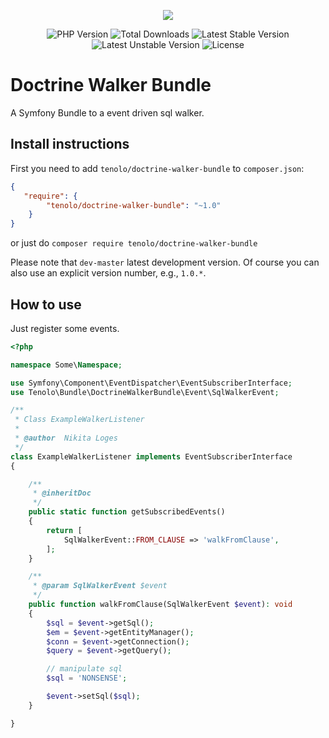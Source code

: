 <p align="center"><img src="https://tenolo.de/themes/486/img/tenolo_werbeagentur_bochum.png"></p>

<p align="center">
<img src="https://img.shields.io/packagist/php-v/tenolo/doctrine-walker-bundle.svg" alt="PHP Version">
<img src="https://poser.pugx.org/tenolo/doctrine-walker-bundle/downloads.svg" alt="Total Downloads">
<img src="https://poser.pugx.org/tenolo/doctrine-walker-bundle/v/stable.svg" alt="Latest Stable Version">
<img src="https://poser.pugx.org/tenolo/doctrine-walker-bundle/v/unstable.svg" alt="Latest Unstable Version">
<img src="https://poser.pugx.org/tenolo/doctrine-walker-bundle/license.svg" alt="License">
</p>

# Doctrine Walker Bundle

A Symfony Bundle to a event driven sql walker.

## Install instructions

First you need to add `tenolo/doctrine-walker-bundle` to `composer.json`:

``` json
{
   "require": {
        "tenolo/doctrine-walker-bundle": "~1.0"
    }
}
```

or just do `composer require tenolo/doctrine-walker-bundle`

Please note that `dev-master` latest development version. 
Of course you can also use an explicit version number, e.g., `1.0.*`.

## How to use

Just register some events.

```php
<?php

namespace Some\Namespace;

use Symfony\Component\EventDispatcher\EventSubscriberInterface;
use Tenolo\Bundle\DoctrineWalkerBundle\Event\SqlWalkerEvent;

/**
 * Class ExampleWalkerListener
 *
 * @author  Nikita Loges
 */
class ExampleWalkerListener implements EventSubscriberInterface
{

    /**
     * @inheritDoc
     */
    public static function getSubscribedEvents()
    {
        return [
            SqlWalkerEvent::FROM_CLAUSE => 'walkFromClause',
        ];
    }

    /**
     * @param SqlWalkerEvent $event
     */
    public function walkFromClause(SqlWalkerEvent $event): void
    {
        $sql = $event->getSql();
        $em = $event->getEntityManager();
        $conn = $event->getConnection();
        $query = $event->getQuery();

        // manipulate sql
        $sql = 'NONSENSE';

        $event->setSql($sql);
    }

}

```
